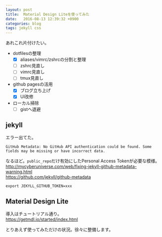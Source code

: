 ```yaml
---
layout: post
title:  Material Design Liteを使ってみた
date:   2016-08-13 12:39:32 +0900
categories: blog
tags: jekyll css
---
```

あれこれ片付けたい。

- dotfilesの整理
  - [x] aliases/vimrc/zshrcの分割と整理
  - [ ] zshrc見直し
  - [ ] vimrc見直し
  - [ ] tmux見直し
- github pagesの活用
  - [x] ブログ立ち上げ
  - [x] UI改修
- ローカル掃除
  - [ ] gistへ退避

## jekyll
エラー出てた。

```
GitHub Metadata: No GitHub API authentication could be found. Some fields may be missing or have incorrect data.
```
なるほど。`public_repo`だけ有効にしたPersonal Access Tokenが必要な模様。  
http://mycyberuniverse.com/web/fixing-jekyll-github-metadata-warning.html  
https://github.com/jekyll/github-metadata

```
export JEKYLL_GITHUB_TOKEN=xxx
```


## Material Design Lite
導入はチュートリアル通り。  
https://getmdl.io/started/index.html

とりあえず使ってみただけの状況。徐々に整備します。
